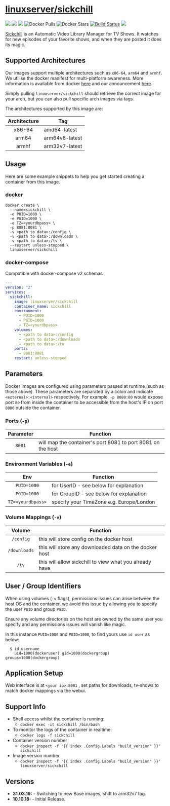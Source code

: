 # [linuxserver/sickchill](https://github.com/linuxserver/docker-sickchill)

[![](https://img.shields.io/discord/354974912613449730.svg?logo=discord&label=LSIO%20Discord&style=flat-square)](https://discord.gg/YWrKVTn)
[![](https://images.microbadger.com/badges/version/linuxserver/sickchill.svg)](https://microbadger.com/images/linuxserver/sickchill "Get your own version badge on microbadger.com")
[![](https://images.microbadger.com/badges/image/linuxserver/sickchill.svg)](https://microbadger.com/images/linuxserver/sickchill "Get your own version badge on microbadger.com")
![Docker Pulls](https://img.shields.io/docker/pulls/linuxserver/sickchill.svg)
![Docker Stars](https://img.shields.io/docker/stars/linuxserver/sickchill.svg)
[![Build Status](https://ci.linuxserver.io/buildStatus/icon?job=Docker-Pipeline-Builders/docker-sickchill/master)](https://ci.linuxserver.io/job/Docker-Pipeline-Builders/job/docker-sickchill/job/master/)
[![](https://lsio-ci.ams3.digitaloceanspaces.com/linuxserver/sickchill/latest/badge.svg)](https://lsio-ci.ams3.digitaloceanspaces.com/linuxserver/sickchill/latest/index.html)

[Sickchill](https://github.com/SickChill/SickChill) is an Automatic Video Library Manager for TV Shows. It watches for new episodes of your favorite shows, and when they are posted it does its magic. 


## Supported Architectures

Our images support multiple architectures such as `x86-64`, `arm64` and `armhf`. We utilise the docker manifest for multi-platform awareness. More information is available from docker [here](https://github.com/docker/distribution/blob/master/docs/spec/manifest-v2-2.md#manifest-list) and our announcement [here](https://blog.linuxserver.io/2019/02/21/the-lsio-pipeline-project/). 

Simply pulling `linuxserver/sickchill` should retrieve the correct image for your arch, but you can also pull specific arch images via tags.

The architectures supported by this image are:

| Architecture | Tag |
| :----: | --- |
| x86-64 | amd64-latest |
| arm64 | arm64v8-latest |
| armhf | arm32v7-latest |


## Usage

Here are some example snippets to help you get started creating a container from this image.

### docker

```
docker create \
  --name=sickchill \
  -e PUID=1000 \
  -e PGID=1000 \
  -e TZ=<yourdbpass> \
  -p 8081:8081 \
  -v <path to data>:/config \
  -v <path to data>:/downloads \
  -v <path to data>:/tv \
  --restart unless-stopped \
  linuxserver/sickchill
```


### docker-compose

Compatible with docker-compose v2 schemas.

```yaml
---
version: "2"
services:
  sickchill:
    image: linuxserver/sickchill
    container_name: sickchill
    environment:
      - PUID=1000
      - PGID=1000
      - TZ=<yourdbpass>
    volumes:
      - <path to data>:/config
      - <path to data>:/downloads
      - <path to data>:/tv
    ports:
      - 8081:8081
    restart: unless-stopped
```

## Parameters

Docker images are configured using parameters passed at runtime (such as those above). These parameters are separated by a colon and indicate `<external>:<internal>` respectively. For example, `-p 8080:80` would expose port `80` from inside the container to be accessible from the host's IP on port `8080` outside the container.

### Ports (`-p`)

| Parameter | Function |
| :----: | --- |
| `8081` | will map the container's port 8081 to port 8081 on the host |


### Environment Variables (`-e`)

| Env | Function |
| :----: | --- |
| `PUID=1000` | for UserID - see below for explanation |
| `PGID=1000` | for GroupID - see below for explanation |
| `TZ=<yourdbpass>` | specify your TimeZone e.g. Europe/London |

### Volume Mappings (`-v`)

| Volume | Function |
| :----: | --- |
| `/config` | this will store config on the docker host |
| `/downloads` | this will store any downloaded data on the docker host |
| `/tv` | this will allow sickchill to view what you already have |



## User / Group Identifiers

When using volumes (`-v` flags), permissions issues can arise between the host OS and the container, we avoid this issue by allowing you to specify the user `PUID` and group `PGID`.

Ensure any volume directories on the host are owned by the same user you specify and any permissions issues will vanish like magic.

In this instance `PUID=1000` and `PGID=1000`, to find yours use `id user` as below:

```
  $ id username
    uid=1000(dockeruser) gid=1000(dockergroup) groups=1000(dockergroup)
```

## Application Setup

Web interface is at `<your ip>:8081` , set paths for downloads, tv-shows to match docker mappings via the webui.



## Support Info

* Shell access whilst the container is running: 
  * `docker exec -it sickchill /bin/bash`
* To monitor the logs of the container in realtime: 
  * `docker logs -f sickchill`
* Container version number 
  * `docker inspect -f '{{ index .Config.Labels "build_version" }}' sickchill`
* Image version number
  * `docker inspect -f '{{ index .Config.Labels "build_version" }}' linuxserver/sickchill`

## Versions

* **31.03.19:** - Switching to new Base images, shift to arm32v7 tag.
* **10.10.18:** - Initial Release.
